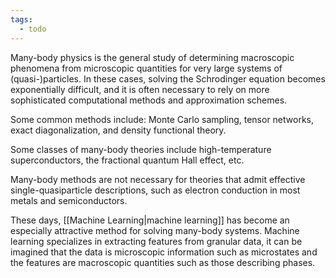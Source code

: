 ```yaml
---
tags:
  - todo
---
```

Many-body physics is the general study of determining macroscopic phenomena from microscopic quantities for very large systems of (quasi-)particles. In these cases, solving the Schrodinger equation becomes exponentially difficult, and it is often necessary to rely on more sophisticated computational methods and approximation schemes.

Some common methods include: Monte Carlo sampling, tensor networks, exact diagonalization, and density functional theory.

Some classes of many-body theories include high-temperature superconductors, the fractional quantum Hall effect, etc.

Many-body methods are not necessary for theories that admit effective single-quasiparticle descriptions, such as electron conduction in most metals and semiconductors.

These days, [[Machine Learning|machine learning]] has become an especially attractive method for solving many-body systems. Machine learning specializes in extracting features from granular data, it can be imagined that the data is microscopic information such as microstates and the features are macroscopic quantities such as those describing phases. 